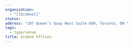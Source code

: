 ```yaml
---
organization:
  - "[[Ecobee]]"
status:
address: "207 Queen’s Quay West Suite 600, Toronto, ON "
tags:
  - type/venue
title: Ecobee Offices
---
```

